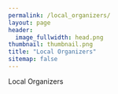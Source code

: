 ```yaml
---
permalink: /local_organizers/
layout: page
header:
  image_fullwidth: head.png
thumbnail: thumbnail.png
title: "Local Organizers"
sitemap: false
---
```

Local Organizers
